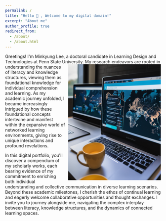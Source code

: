 ```yaml
---
permalink: /
title: "Hello 👋 , Welcome to my digital domain!"
excerpt: "About me"
author_profile: true
redirect_from: 
  - /about/
  - /about.html
---
```


Greetings! I'm Minkyung Lee, a doctoral candidate in Learning Design and Technologies at Penn State University. <img src="images/0virtualclass.png" alt="Virtual Class" style="float:right; margin-left:10px;" width="300px"> My research endeavors are rooted in understanding the nuances of literacy and knowledge structures, viewing them as foundational knowledge for individual comprehension and learning. As my academic journey unfolded, I became increasingly intrigued by how these foundational concepts intertwine and manifest within the expansive world of networked learning environments, giving rise to unique interactions and profound revelations.

In this digital portfolio, you'll discover a compendium of my scholarly works, each bearing evidence of my commitment to enriching both individual understanding and collective communication in diverse learning scenarios. Beyond these academic milestones, I cherish the ethos of continual learning and eagerly welcome collaborative opportunities and thought exchanges. I invite you to journey alongside me, navigating the complex interplay between literacy, knowledge structures, and the dynamics of connected learning spaces.

